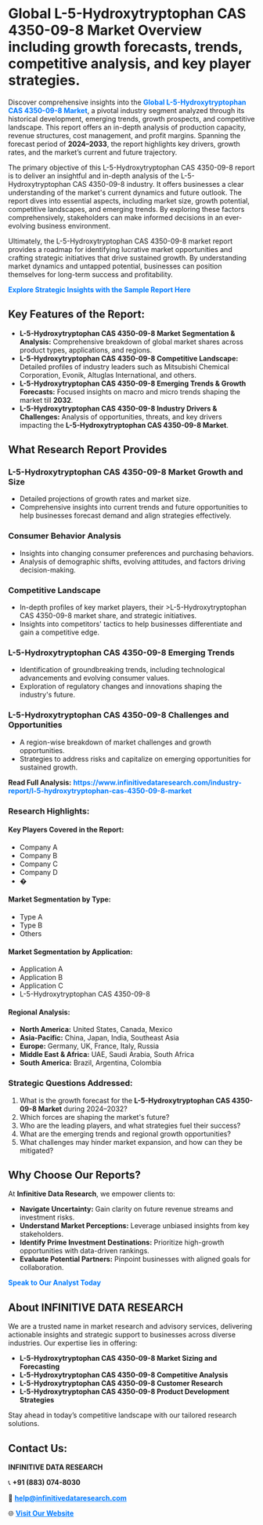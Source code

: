 <h1>Global L-5-Hydroxytryptophan CAS 4350-09-8 Market Overview including growth forecasts, trends, competitive analysis, and key player strategies.</h1>
<p>
Discover comprehensive insights into the 
<a href="https://www.infinitivedataresearch.com/industry-report/l-5-hydroxytryptophan-cas-4350-09-8-market" rel="dofollow" style="color: #007BFF; text-decoration: none;"><strong>Global L-5-Hydroxytryptophan CAS 4350-09-8 Market</strong></a>, a pivotal industry segment analyzed through its historical development, emerging trends, growth prospects, and competitive landscape. This report offers an in-depth analysis of production capacity, revenue structures, cost management, and profit margins. Spanning the forecast period of <strong>2024–2033</strong>, the report highlights key drivers, growth rates, and the market’s current and future trajectory.
</p>
<p>
The primary objective of this L-5-Hydroxytryptophan CAS 4350-09-8 report is to deliver an insightful and in-depth analysis of the L-5-Hydroxytryptophan CAS 4350-09-8 industry. It offers businesses a clear understanding of the market's current dynamics and future outlook. The report dives into essential aspects, including market size, growth potential, competitive landscapes, and emerging trends. By exploring these factors comprehensively, stakeholders can make informed decisions in an ever-evolving business environment.
</p>
<p>
Ultimately, the L-5-Hydroxytryptophan CAS 4350-09-8 market report provides a roadmap for identifying lucrative market opportunities and crafting strategic initiatives that drive sustained growth. By understanding market dynamics and untapped potential, businesses can position themselves for long-term success and profitability.
</p>
<p>
<a href="https://www.infinitivedataresearch.com/request-sample/reportId=110470" style="color: #007BFF; text-decoration: none;"><strong>Explore Strategic Insights with the Sample Report Here</strong></a>
</p>

<h2>Key Features of the Report:</h2>
<ul>
<li><strong>L-5-Hydroxytryptophan CAS 4350-09-8 Market Segmentation & Analysis:</strong> Comprehensive breakdown of global market shares across product types, applications, and regions.</li>
<li><strong>L-5-Hydroxytryptophan CAS 4350-09-8 Competitive Landscape:</strong> Detailed profiles of industry leaders such as Mitsubishi Chemical Corporation, Evonik, Altuglas International, and others.</li>
<li><strong>L-5-Hydroxytryptophan CAS 4350-09-8 Emerging Trends & Growth Forecasts:</strong> Focused insights on macro and micro trends shaping the market till <strong>2032</strong>.</li>
<li><strong>L-5-Hydroxytryptophan CAS 4350-09-8 Industry Drivers & Challenges:</strong> Analysis of opportunities, threats, and key drivers impacting the <strong>L-5-Hydroxytryptophan CAS 4350-09-8 Market</strong>.</li>
</ul>

<h2>What Research Report Provides</h2>
<h3>L-5-Hydroxytryptophan CAS 4350-09-8 Market Growth and Size</h3>
<ul>
<li>Detailed projections of growth rates and market size.</li>
<li>Comprehensive insights into current trends and future opportunities to help businesses forecast demand and align strategies effectively.</li>
</ul>

<h3>Consumer Behavior Analysis</h3>
<ul>
<li>Insights into changing consumer preferences and purchasing behaviors.</li>
<li>Analysis of demographic shifts, evolving attitudes, and factors driving decision-making.</li>
</ul>

<h3>Competitive Landscape</h3>
<ul>
<li>In-depth profiles of key market players, their >L-5-Hydroxytryptophan CAS 4350-09-8 market share, and strategic initiatives.</li>
<li>Insights into competitors' tactics to help businesses differentiate and gain a competitive edge.</li>
</ul>

<h3>L-5-Hydroxytryptophan CAS 4350-09-8 Emerging Trends</h3>
<ul>
<li>Identification of groundbreaking trends, including technological advancements and evolving consumer values.</li>
<li>Exploration of regulatory changes and innovations shaping the industry's future.</li>
</ul>

<h3>L-5-Hydroxytryptophan CAS 4350-09-8 Challenges and Opportunities</h3>
<ul>
<li>A region-wise breakdown of market challenges and growth opportunities.</li>
<li>Strategies to address risks and capitalize on emerging opportunities for sustained growth.</li>
</ul>
<p><strong>Read Full Analysis:</strong> <a href="https://www.infinitivedataresearch.com/industry-report/l-5-hydroxytryptophan-cas-4350-09-8-market" rel="dofollow" style="color: #007BFF; text-decoration: none;"><strong>https://www.infinitivedataresearch.com/industry-report/l-5-hydroxytryptophan-cas-4350-09-8-market</strong></a></p>
<h3>Research Highlights:</h3>
<h4>Key Players Covered in the Report:</h4>
<ul><li>Company A</li><li>Company B</li><li>Company C</li><li>Company D</li><li>�</li></ul>
<h4>Market Segmentation by Type:</h4>
<ul><li>Type A</li><li>Type B</li><li>Others</li></ul>
<h4>Market Segmentation by Application:</h4>
<ul><li>Application A</li><li>Application B</li><li>Application C</li><li>L-5-Hydroxytryptophan CAS 4350-09-8</li></ul>

<h4>Regional Analysis:</h4>
<ul>
<li><strong>North America:</strong> United States, Canada, Mexico</li>
<li><strong>Asia-Pacific:</strong> China, Japan, India, Southeast Asia</li>
<li><strong>Europe:</strong> Germany, UK, France, Italy, Russia</li>
<li><strong>Middle East & Africa:</strong> UAE, Saudi Arabia, South Africa</li>
<li><strong>South America:</strong> Brazil, Argentina, Colombia</li>
</ul>

<h3>Strategic Questions Addressed:</h3>
<ol>
<li>What is the growth forecast for the <strong>L-5-Hydroxytryptophan CAS 4350-09-8 Market</strong> during 2024–2032?</li>
<li>Which forces are shaping the market's future?</li>
<li>Who are the leading players, and what strategies fuel their success?</li>
<li>What are the emerging trends and regional growth opportunities?</li>
<li>What challenges may hinder market expansion, and how can they be mitigated?</li>
</ol>

<h2>Why Choose Our Reports?</h2>
<p>At <strong>Infinitive Data Research</strong>, we empower clients to:</p>
<ul>
<li><strong>Navigate Uncertainty:</strong> Gain clarity on future revenue streams and investment risks.</li>
<li><strong>Understand Market Perceptions:</strong> Leverage unbiased insights from key stakeholders.</li>
<li><strong>Identify Prime Investment Destinations:</strong> Prioritize high-growth opportunities with data-driven rankings.</li>
<li><strong>Evaluate Potential Partners:</strong> Pinpoint businesses with aligned goals for collaboration.</li>
</ul>
<p><a href="https://www.infinitivedataresearch.com/industry-report/l-5-hydroxytryptophan-cas-4350-09-8-market" rel="dofollow" style="color: #007BFF; text-decoration: none;"><strong>Speak to Our Analyst Today</strong></a></p>

<h2>About INFINITIVE DATA RESEARCH</h2>
<p>We are a trusted name in market research and advisory services, delivering actionable insights and strategic support to businesses across diverse industries. Our expertise lies in offering:</p>
<ul>
<li><strong>L-5-Hydroxytryptophan CAS 4350-09-8 Market Sizing and Forecasting</strong></li>
<li><strong>L-5-Hydroxytryptophan CAS 4350-09-8 Competitive Analysis</strong></li>
<li><strong>L-5-Hydroxytryptophan CAS 4350-09-8 Customer Research</strong></li>
<li><strong>L-5-Hydroxytryptophan CAS 4350-09-8 Product Development Strategies</strong></li>
</ul>
<p>Stay ahead in today’s competitive landscape with our tailored research solutions.</p>

<h2>Contact Us:</h2>
<p><strong>INFINITIVE DATA RESEARCH</strong></p>
<p>📞 <strong>+91 (883) 074-8030</strong></p>
<p>📧 <strong><a href="mailto:help@infinitivedataresearch.com" style="color: #007BFF;">help@infinitivedataresearch.com</a></strong></p>
<p>🌐 <strong><a href="https://www.infinitivedataresearch.com" rel="dofollow" style="color: #007BFF;">Visit Our Website</a></strong></p>